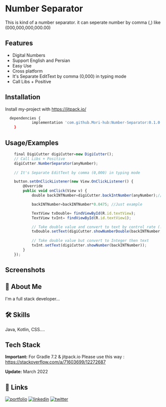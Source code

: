 
# Number Separator

This is kind of a number separator. it can seperate number by comma (,) like (000,000,000,000.00)
## Features

- Digital Numbers
- Support English and Persian 
- Easy Use
- Cross platform
- It's Separate EditText by comma (0,000) in typing mode
- Call Libs + Positive 


## Installation

Install my-project with https://jitpack.io/

```bash
  dependencies {
	        implementation 'com.github.Mori-hub:Number-Separator:0.1.0'
	}
```
    
## Usage/Examples

```javascript
    final DigiCutter digiCutter=new DigiCutter();
    // Call Libs + Positive 
    digiCutter.NumberSeparator(anyNumber); 
    
    // It's Separate EditText by comma (0,000) in typing mode

    button.setOnClickListener(new View.OnClickListener() {
        @Override
        public void onClick(View v) {
            double backINTNumber=digiCutter.backIntNumber(anyNumber);// Convert String to number from Edit Text

            backINTNumber=backINTNumber*0.0475; //Just example

            TextView tvDouble= findViewById(R.id.textView);
            TextView tvInt= findViewById(R.id.textView1);

            // Take double value and convert to text by control rate (.00000)
            tvDouble.setText(digiCutter.showNumberDouble(backINTNumber,".0"));
            
            // Take double value but convert to Integer then text
            tvInt.setText(digiCutter.showNumber(backINTNumber));
        }
    });
```


## Screenshots



## 🚀 About Me
I'm a full stack developer...


## 🛠 Skills
Java, Kotlin, CSS....


## Tech Stack

**Important:** For Gradle 7.2 & jitpack.io Please use this way : https://stackoverflow.com/a/71603699/12272687

**Update:** March 2022


## 🔗 Links
[![portfolio](https://img.shields.io/badge/my_portfolio-000?style=for-the-badge&logo=ko-fi&logoColor=white)](https://github.com/Mori-hub)
[![linkedin](https://img.shields.io/badge/linkedin-0A66C2?style=for-the-badge&logo=linkedin&logoColor=white)](https://www.linkedin.com/)
[![twitter](https://img.shields.io/badge/twitter-1DA1F2?style=for-the-badge&logo=twitter&logoColor=white)](https://twitter.com/)

